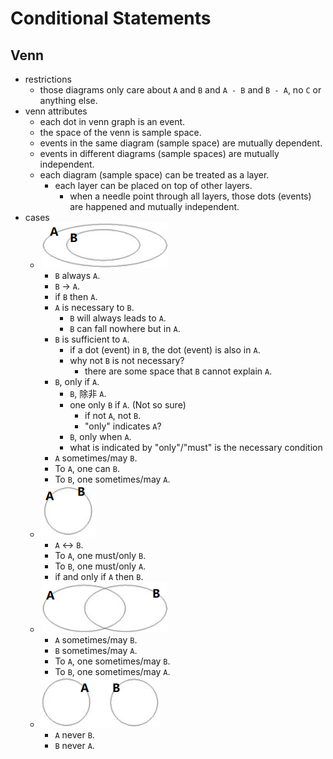 # Conditional Statements

## Venn

-   restrictions
    -   those diagrams only care about `A` and `B` and `A - B` and `B - A`, no `C` or anything else.
-   venn attributes
    -   each dot in venn graph is an event.
    -   the space of the venn is sample space.
    -   events in the same diagram (sample space) are mutually dependent.
    -   events in different diagrams (sample spaces) are mutually independent.
    -   each diagram (sample space) can be treated as a layer.
        -   each layer can be placed on top of other layers.
            -   when a needle point through all layers, those dots (events) are happened and mutually independent.
-   cases
    -   ![](img/2021-03-21-19-32-52.png)
        -   `B` always `A`.
        -   `B` -> `A`.
        -   if `B` then `A`.
        -   `A` is necessary to `B`.
            -   `B` will always leads to `A`.
            -   `B` can fall nowhere but in `A`.
        -   `B` is sufficient to `A`.
            -   if a dot (event) in `B`, the dot (event) is also in `A`.
            -   why not `B` is not necessary?
                -   there are some space that `B` cannot explain `A`.
        -   `B`, only if `A`.
            -   `B`, 除非 `A`.
            -   one only `B` if `A`. (Not so sure)
                -   if not `A`, not `B`.
                -   "only" indicates `A`?
            -   `B`, only when `A`.
            -   what is indicated by "only"/"must" is the necessary condition
        -   `A` sometimes/may `B`.
        -   To `A`, one can `B`.
        -   To `B`, one sometimes/may `A`.
    -   ![](img/2021-03-21-19-42-56.png)
        -   `A` <-> `B`.
        -   To `A`, one must/only `B`.
        -   To `B`, one must/only `A`.
        -   if and only if `A` then `B`.
    -   ![](img/2021-03-21-19-34-53.png)
        -   `A` sometimes/may `B`.
        -   `B` sometimes/may `A`.
        -   To `A`, one sometimes/may `B`.
        -   To `B`, one sometimes/may `A`.
    -   ![](img/2021-03-21-19-36-06.png)
        -   `A` never `B`.
        -   `B` never `A`.
